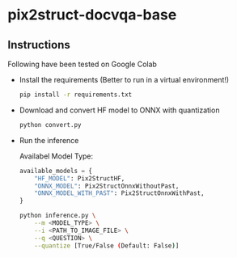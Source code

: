 # pix2struct-docvqa-base

## Instructions

Following have been tested on Google Colab

- Install the requirements (Better to run in a virtual environment!)
    ```bash
    pip install -r requirements.txt
    ```
- Download and convert HF model to ONNX with quantization
    ```bash
    python convert.py
    ```

- Run the inference

    Availabel Model Type:
    ```python
    available_models = {
        "HF_MODEL": Pix2StructHF,
        "ONNX_MODEL": Pix2StructOnnxWithoutPast,
        "ONNX_MODEL_WITH_PAST": Pix2StructOnnxWithPast,
    }
    ```

    ```bash
    python inference.py \
        --m <MODEL_TYPE> \
        --i <PATH_TO_IMAGE_FILE> \
        --q <QUESTION> \
        --quantize [True/False (Default: False)]
    ```